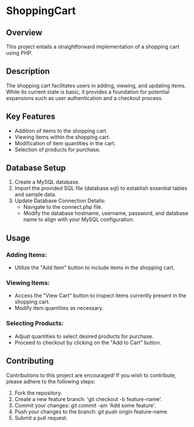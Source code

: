 # ShoppingCart

## Overview

This project entails a straightforward implementation of a shopping cart using PHP.

## Description

The shopping cart facilitates users in adding, viewing, and updating items. While its current state is basic, it provides a foundation for potential expansions such as user authentication and a checkout process.

## Key Features

- Addition of items to the shopping cart.
- Viewing items within the shopping cart.
- Modification of item quantities in the cart.
- Selection of products for purchase.

## Database Setup

1. Create a MySQL database.
2. Import the provided SQL file (database.sql) to establish essential tables and sample data.
3. Update Database Connection Details:
   - Navigate to the connect.php file.
   - Modify the database hostname, username, password, and database name to align with your MySQL configuration.

## Usage

### Adding Items:

- Utilize the "Add Item" button to include items in the shopping cart.

### Viewing Items:

- Access the "View Cart" button to inspect items currently present in the shopping cart.
- Modify item quantities as necessary.

### Selecting Products:

- Adjust quantities to select desired products for purchase.
- Proceed to checkout by clicking on the "Add to Cart" button.

## Contributing

Contributions to this project are encouraged! If you wish to contribute, please adhere to the following steps:

1. Fork the repository.
2. Create a new feature branch: 'git checkout -b feature-name'.
3. Commit your changes: git commit -am 'Add some feature'.
4. Push your changes to the branch: git push origin feature-name.
5. Submit a pull request.
